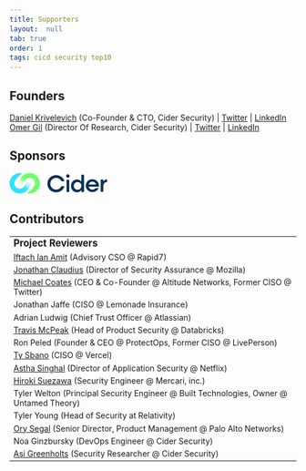```yaml
---
title: Supporters
layout:  null
tab: true
order: 1
tags: cicd security top10
---
```


## Founders

[Daniel Krivelevich](mailto:daniel@cidersecurity.io) (Co-Founder & CTO, Cider Security) | [Twitter](https://twitter.com/Dkrivelev) | [LinkedIn](https://www.linkedin.com/in/daniel-krivelevich/)
[Omer Gil](mailto:omer@cidersecurity.io) (Director Of Research, Cider Security) | [Twitter](https://twitter.com/omer_gil) | [LinkedIn](https://www.linkedin.com/in/omer-gil/)


## Sponsors

[![Cider Security](assets/images/cider_logo.png)](https://www.cidersecurity.io)
<br/>
## Contributors

|                                  |
| -------------------------------- |
| **<big>Project Reviewers </big>** |
| [Iftach Ian Amit](https://twitter.com/iiamit) (Advisory CSO @ Rapid7) |
| [Jonathan Claudius](https://twitter.com/claudijd) (Director of Security Assurance @ Mozilla) |
| [Michael Coates](https://twitter.com/_mwc) (CEO & Co-Founder @ Altitude Networks, Former CISO @ Twitter) |
| Jonathan Jaffe (CISO @ Lemonade Insurance) |
| Adrian Ludwig (Chief Trust Officer @ Atlassian) |
| [Travis McPeak](https://twitter.com/travismcpeak) (Head of Product Security @ Databricks) |
| Ron Peled (Founder & CEO @ ProtectOps, Former CISO @ LivePerson) |
| [Ty Sbano](https://twitter.com/tysbano) (CISO @ Vercel) |
| [Astha Singhal](https://twitter.com/astha_singhal) (Director of Application Security @ Netflix) |
| [Hiroki Suezawa](https://twitter.com/rung) (Security Engineer @ Mercari, inc.) |
| Tyler Welton (Principal Security Engineer @ Built Technologies, Owner @ Untamed Theory) |
| Tyler Young (Head of Security at Relativity) |
| [Ory Segal](https://twitter.com/orysegal) (Senior Director, Product Management @ Palo Alto Networks) |
| Noa Ginzbursky (DevOps Engineer @ Cider Security) |
| [Asi Greenholts](https://twitter.com/TupleType) (Security Researcher @ Cider Security) |